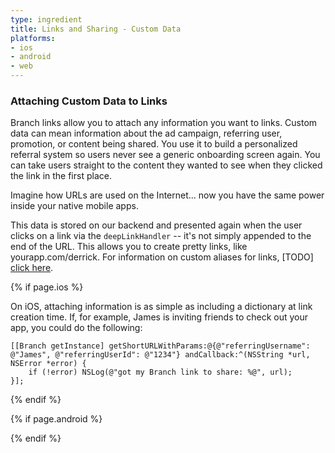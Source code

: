 ```yaml
---
type: ingredient
title: Links and Sharing - Custom Data
platforms:
- ios
- android
- web
---
```


### Attaching Custom Data to Links

Branch links allow you to attach any information you want to links. Custom data can mean information about the ad campaign, referring user, promotion, or content being shared. You use it to build a personalized referral system so users never see a generic onboarding screen again. You can take users straight to the content they wanted to see when they clicked the link in the first place.

Imagine how URLs are used on the Internet... now you have the same power inside your native mobile apps.

This data is stored on our backend and presented again when the user clicks on a link via the `deepLinkHandler` -- it's not simply appended to the end of the URL. This allows you to create pretty links, like yourapp.com/derrick. For information on custom aliases for links, [TODO] [click here]().

<!--- iOS -->
{% if page.ios %}

On iOS, attaching information is as simple as including a dictionary at link creation time. If, for example, James is inviting friends to check out your app, you could do the following:

~~~objc
[[Branch getInstance] getShortURLWithParams:@{@"referringUsername": @"James", @"referringUserId": @"1234"} andCallback:^(NSString *url, NSError *error) {
    if (!error) NSLog(@"got my Branch link to share: %@", url);
}];
~~~

{% endif %}
<!--- /iOS -->


<!--- Android -->
{% if page.android %}


{% endif %}
<!--- /Android -->
